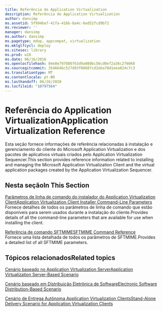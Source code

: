 ```yaml
---
title: Referência do Application Virtualization
description: Referência do Application Virtualization
author: dansimp
ms.assetid: 5f994be7-41fa-416b-8a4c-6ed52fcd9b72
ms.reviewer: ''
manager: dansimp
ms.author: dansimp
ms.pagetype: mdop, appcompat, virtualization
ms.mktglfcycl: deploy
ms.sitesec: library
ms.prod: w10
ms.date: 06/16/2016
ms.openlocfilehash: 84e8e797888f63d9a080bc56cd0ef2a36c2f6068
ms.sourcegitcommit: 354664bc527d93f80687cd2eba70d1eea024c7c3
ms.translationtype: MT
ms.contentlocale: pt-BR
ms.lasthandoff: 06/26/2020
ms.locfileid: "10797564"
---
```

# <span data-ttu-id="41920-103">Referência do Application Virtualization</span><span class="sxs-lookup"><span data-stu-id="41920-103">Application Virtualization Reference</span></span>


<span data-ttu-id="41920-104">Esta seção fornece informações de referência relacionadas à instalação e gerenciamento do cliente do Microsoft Application Virtualization e dos pacotes de aplicativos virtuais criados pelo Application Virtualization Sequencer.</span><span class="sxs-lookup"><span data-stu-id="41920-104">This section provides reference information related to installing and managing the Microsoft Application Virtualization Client and the virtual application packages created by the Application Virtualization Sequencer.</span></span>

## <span data-ttu-id="41920-105">Nesta seção</span><span class="sxs-lookup"><span data-stu-id="41920-105">In This Section</span></span>


<a href="" id="application-virtualization-client-installer-command-line-parameters"></a>[<span data-ttu-id="41920-106">Parâmetros de linha de comando do instalador do Application Virtualization Client</span><span class="sxs-lookup"><span data-stu-id="41920-106">Application Virtualization Client Installer Command-Line Parameters</span></span>](application-virtualization-client-installer-command-line-parameters.md)  
<span data-ttu-id="41920-107">Fornece detalhes de todos os parâmetros de linha de comando que estão disponíveis para serem usados durante a instalação do cliente.</span><span class="sxs-lookup"><span data-stu-id="41920-107">Provides details of all the command-line parameters that are available for use when installing the client.</span></span>

<a href="" id="sftmime--command-reference"></a>[<span data-ttu-id="41920-108">Referência de comando SFTMIME</span><span class="sxs-lookup"><span data-stu-id="41920-108">SFTMIME Command Reference</span></span>](sftmime--command-reference.md)  
<span data-ttu-id="41920-109">Fornece uma lista detalhada de todos os parâmetros de SFTMIME.</span><span class="sxs-lookup"><span data-stu-id="41920-109">Provides a detailed list of all SFTMIME parameters.</span></span>

## <span data-ttu-id="41920-110">Tópicos relacionados</span><span class="sxs-lookup"><span data-stu-id="41920-110">Related topics</span></span>


[<span data-ttu-id="41920-111">Cenário baseado no Application Virtualization Server</span><span class="sxs-lookup"><span data-stu-id="41920-111">Application Virtualization Server-Based Scenario</span></span>](application-virtualization-server-based-scenario.md)

[<span data-ttu-id="41920-112">Cenário baseado em Distribuição Eletrônica de Software</span><span class="sxs-lookup"><span data-stu-id="41920-112">Electronic Software Distribution-Based Scenario</span></span>](electronic-software-distribution-based-scenario.md)

[<span data-ttu-id="41920-113">Cenário de Entrega Autônoma Application Virtualization Clients</span><span class="sxs-lookup"><span data-stu-id="41920-113">Stand-Alone Delivery Scenario for Application Virtualization Clients</span></span>](stand-alone-delivery-scenario-for-application-virtualization-clients.md)

 

 





